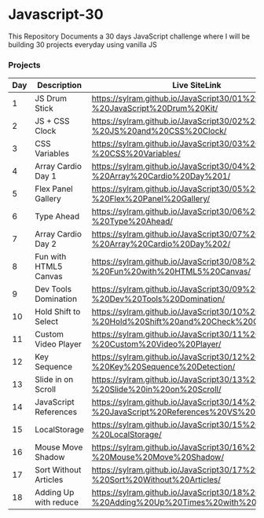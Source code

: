 <h1>Javascript-30</h1>
This Repository Documents a 30 days JavaScript challenge where I will be building 30 projects everyday using vanilla JS

### Projects

| Day | Description          | Live SiteLink                                                                          | 
| --- | -------------------- | ----------------------------------------------------------------------------------     | 
| 1   | JS Drum Stick        | https://sylram.github.io/JavaScript30/01%20-%20JavaScript%20Drum%20Kit/                | 
| 2   | JS + CSS Clock       | https://sylram.github.io/JavaScript30/02%20-%20JS%20and%20CSS%20Clock/                 |
| 3   | CSS Variables        | https://sylram.github.io/JavaScript30/03%20-%20CSS%20Variables/                        | 
| 4   | Array Cardio Day 1   | https://sylram.github.io/JavaScript30/04%20-%20Array%20Cardio%20Day%201/               | 
| 5   | Flex Panel Gallery   | https://sylram.github.io/JavaScript30/05%20-%20Flex%20Panel%20Gallery/                 | 
| 6   | Type Ahead           | https://sylram.github.io/JavaScript30/06%20-%20Type%20Ahead/                           | 
| 7   | Array Cardio Day 2   | https://sylram.github.io/JavaScript30/07%20-%20Array%20Cardio%20Day%202/               | 
| 8   | Fun with HTML5 Canvas| https://sylram.github.io/JavaScript30/08%20-%20Fun%20with%20HTML5%20Canvas/            |
| 9   | Dev Tools Domination | https://sylram.github.io/JavaScript30/09%20-%20Dev%20Tools%20Domination/               |
| 10  | Hold Shift to Select | https://sylram.github.io/JavaScript30/10%20-%20Hold%20Shift%20and%20Check%20Checkboxes/|
| 11  | Custom Video Player  | https://sylram.github.io/JavaScript30/11%20-%20Custom%20Video%20Player/                |
| 12  | Key Sequence         | https://sylram.github.io/JavaScript30/12%20-%20Key%20Sequence%20Detection/             |
| 13  | Slide in on Scroll   | https://sylram.github.io/JavaScript30/13%20-%20Slide%20in%20on%20Scroll/               |
| 14  | JavaScript References| https://sylram.github.io/JavaScript30/14%20-%20JavaScript%20References%20VS%20Copying/ |
| 15  | LocalStorage         | https://sylram.github.io/JavaScript30/15%20-%20LocalStorage/                           |
| 16  | Mouse Move Shadow    | https://sylram.github.io/JavaScript30/16%20-%20Mouse%20Move%20Shadow/                  |
| 17  | Sort Without Articles| https://sylram.github.io/JavaScript30/17%20-%20Sort%20Without%20Articles/              |
| 18  | Adding Up with reduce| https://sylram.github.io/JavaScript30/18%20-%20Adding%20Up%20Times%20with%20Reduce/    |

